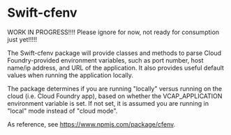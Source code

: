 # Swift-cfenv

WORK IN PROGRESS!!!! Please ignore for now, not ready for consumption just yet!!!!!

The Swift-cfenv package will provide classes and methods to parse Cloud Foundry-provided environment variables, such as port number, host name/ip address, and URL of the application. It also provides useful default values when running the application locally.

The package determines if you are running "locally" versus running on the cloud (i.e. Cloud Foundry app), based on whether the VCAP_APPLICATION environment variable is set. If not set, it is assumed you are running in "local" mode instead of "cloud mode".

As reference, see https://www.npmjs.com/package/cfenv.
